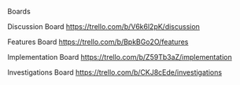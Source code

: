 Boards

Discussion Board
https://trello.com/b/V6k6l2pK/discussion

Features Board
https://trello.com/b/BpkBGo2O/features

Implementation Board
https://trello.com/b/Z59Tb3aZ/implementation

Investigations Board
https://trello.com/b/CKJ8cEde/investigations

